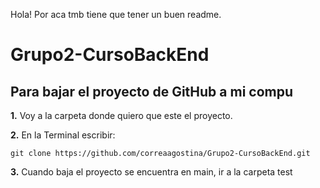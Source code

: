 Hola! Por aca tmb tiene que tener un buen readme.

# Grupo2-CursoBackEnd

## Para bajar el proyecto de GitHub a mi compu


**1.** Voy a la carpeta donde quiero que este el proyecto.

**2.** En la Terminal escribir:

    git clone https://github.com/correaagostina/Grupo2-CursoBackEnd.git

**3.** Cuando baja el proyecto se encuentra en main, ir a la carpeta test